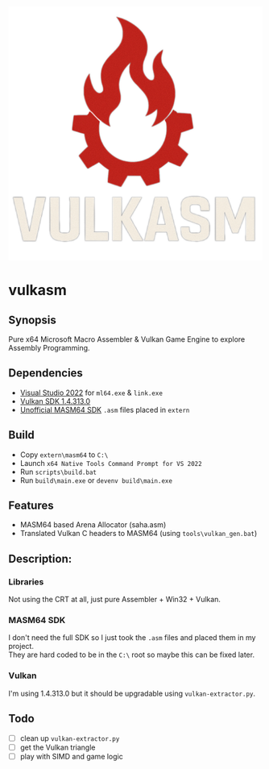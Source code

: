 ![VULKASM](https://github.com/IbrahimHindawi/masm64-vulkan/blob/main/vulkasm.png)
# vulkasm  
## Synopsis  
Pure x64 Microsoft Macro Assembler & Vulkan Game Engine to explore Assembly Programming.
## Dependencies
- [Visual Studio 2022](https://visualstudio.microsoft.com/vs/community/) for `ml64.exe` & `link.exe`
- [Vulkan SDK 1.4.313.0](https://sdk.lunarg.com/sdk/download/1.4.313.1/windows/vulkansdk-windows-X64-1.4.313.1.exe)
- [Unofficial MASM64 SDK](https://masm32.com) `.asm` files placed in `extern`
## Build  
- Copy `extern\masm64` to `C:\`
- Launch `x64 Native Tools Command Prompt for VS 2022`
- Run `scripts\build.bat`  
- Run `build\main.exe` or `devenv build\main.exe`
## Features
- MASM64 based Arena Allocator (saha.asm)
- Translated Vulkan C headers to MASM64 (using `tools\vulkan_gen.bat`)
## Description:
### Libraries
Not using the CRT at all, just pure Assembler + Win32 + Vulkan.
### MASM64 SDK
I don't need the full SDK so I just took the `.asm` files and placed them in my project.  
They are hard coded to be in the `C:\` root so maybe this can be fixed later.  
### Vulkan
I'm using 1.4.313.0 but it should be upgradable using `vulkan-extractor.py`.
## Todo
- [ ] clean up `vulkan-extractor.py`
- [ ] get the Vulkan triangle
- [ ] play with SIMD and game logic
